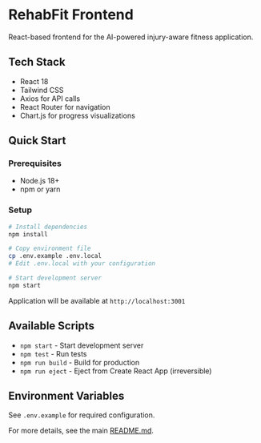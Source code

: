 # RehabFit Frontend

React-based frontend for the AI-powered injury-aware fitness application.

## Tech Stack
- React 18
- Tailwind CSS
- Axios for API calls
- React Router for navigation
- Chart.js for progress visualizations

## Quick Start

### Prerequisites
- Node.js 18+
- npm or yarn

### Setup
```bash
# Install dependencies
npm install

# Copy environment file
cp .env.example .env.local
# Edit .env.local with your configuration

# Start development server
npm start
```

Application will be available at `http://localhost:3001`

## Available Scripts
- `npm start` - Start development server
- `npm test` - Run tests
- `npm run build` - Build for production
- `npm run eject` - Eject from Create React App (irreversible)

## Environment Variables
See `.env.example` for required configuration.

For more details, see the main [README.md](../README.md).